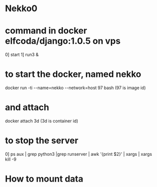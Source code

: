 # Nekko0

# command in docker elfcoda/django:1.0.5 on vps
0] start
1] run3 &

# to start the docker, named nekko
docker run -ti --name=nekko --network=host 97 bash  (97 is image id)
# and attach
docker attach 3d  (3d is container id)

# to stop the server
0] ps aux | grep python3 |grep runserver | awk '{print $2}' | xargs | xargs kill -9


# How to mount data
